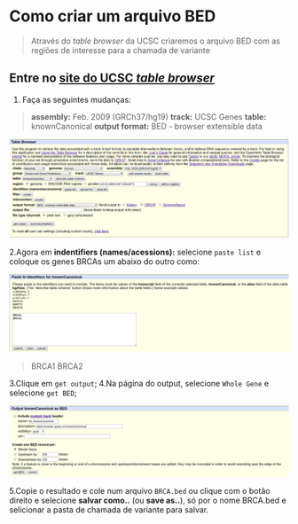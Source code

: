 # Como criar um arquivo BED

>Através do *table browser* da UCSC criaremos o arquivo BED com as regiões de interesse para a chamada de variante

## Entre no [site do UCSC *table browser*](https://genome.ucsc.edu/cgi-bin/hgTables)

1. Faça as seguintes mudanças:

> **assembly:** Feb. 2009 (GRCh37/hg19)
> **track:** UCSC Genes
> **table:** knownCanonical
> **output format:** BED - browser extensible data

![table-browser-ucsc](img/01_table-browser-ucsc.png)

2.Agora em **indentifiers (names/acessions):** selecione `paste list` e coloque os genes BRCAs um abaixo do outro como:

![paste-genes](img/02_paste-genes.png)

> BRCA1
> BRCA2

3.Clique em `get output`;
4.Na página do output, selecione `Whole Gene` e selecione `get BED`;

![output-bed](img/03_output-bed.png)

5.Copie o resultado e cole num arquivo `BRCA.bed` ou clique com o botão direito e selecione **salvar como..** (ou **save as..**), só por o nome BRCA.bed e selicionar a pasta de chamada de variante para salvar.
